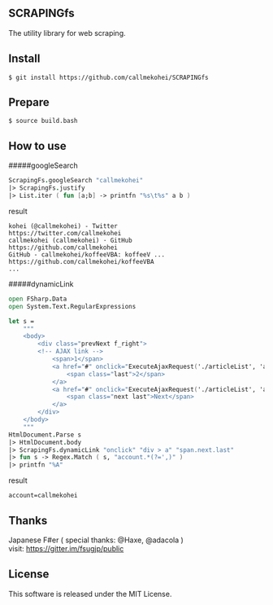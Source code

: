 SCRAPINGfs
---
The utility library for web scraping.

Install
---
```
$ git install https://github.com/callmekohei/SCRAPINGfs
```

Prepare
---
```
$ source build.bash
```

How to use
---
#####googleSearch
```fsharp
ScrapingFs.googleSearch "callmekohei"
|> ScrapingFs.justify
|> List.iter ( fun [a;b] -> printfn "%s\t%s" a b )
```
result
```text
kohei (@callmekohei) - Twitter              https://twitter.com/callmekohei
callmekohei (callmekohei) · GitHub          https://github.com/callmekohei
GitHub - callmekohei/koffeeVBA: koffeeV ... https://github.com/callmekohei/koffeeVBA
...
```
#####dynamicLink
```fsharp
open FSharp.Data
open System.Text.RegularExpressions

let s =
    """
    <body>
        <div class="prevNext f_right">
        <!-- AJAX link -->
            <span>1</span>
            <a href="#" onclick="ExecuteAjaxRequest('./articleList', 'account=12345', 'DispListArticle'); return false;">
                <span class="last">2</span>
            </a>
            <a href="#" onclick="ExecuteAjaxRequest('./articleList', 'account=callmekohei', 'DispListArticle'); return false;">
                <span class="next last">Next</span>
            </a>
        </div>
    </body>
    """
HtmlDocument.Parse s
|> HtmlDocument.body
|> ScrapingFs.dynamicLink "onclick" "div > a" "span.next.last"
|> fun s -> Regex.Match ( s, "account.*(?=',)" )
|> printfn "%A"
```
result
```
account=callmekohei
```
Thanks
---
Japanese F#er ( special thanks: @Haxe, @adacola )  
visit: https://gitter.im/fsugjp/public  

License
---
This software is released under the MIT License.

